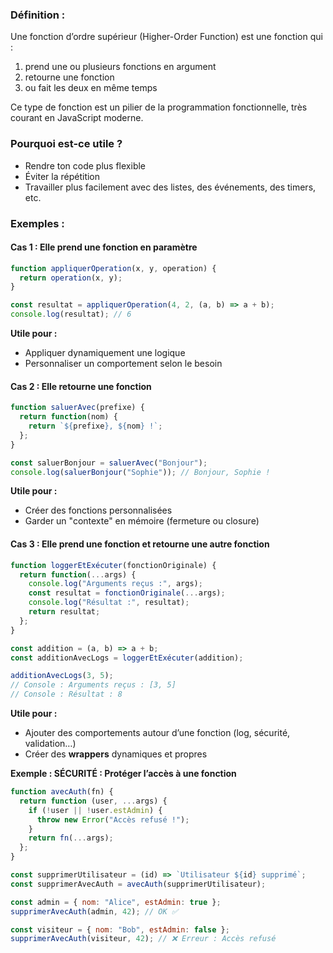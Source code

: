 ### Définition : 

Une fonction d’ordre supérieur (Higher-Order Function) est une fonction qui :

1. prend une ou plusieurs fonctions en argument
2. retourne une fonction
3. ou fait les deux en même temps

Ce type de fonction est un pilier de la programmation fonctionnelle, très courant en JavaScript moderne.

### Pourquoi est-ce utile ?

* Rendre ton code plus flexible
* Éviter la répétition
* Travailler plus facilement avec des listes, des événements, des timers, etc.

### Exemples : 

#### Cas 1 : Elle prend une fonction en paramètre

```js
function appliquerOperation(x, y, operation) {
  return operation(x, y);
}

const resultat = appliquerOperation(4, 2, (a, b) => a + b);
console.log(resultat); // 6
```

**Utile pour :**

* Appliquer dynamiquement une logique
* Personnaliser un comportement selon le besoin

#### Cas 2 : Elle retourne une fonction

```js
function saluerAvec(prefixe) {
  return function(nom) {
    return `${prefixe}, ${nom} !`;
  };
}

const saluerBonjour = saluerAvec("Bonjour");
console.log(saluerBonjour("Sophie")); // Bonjour, Sophie !
```

**Utile pour :**

* Créer des fonctions personnalisées
* Garder un "contexte" en mémoire (fermeture ou closure)

#### Cas 3 : Elle prend une fonction et retourne une autre fonction

```js
function loggerEtExécuter(fonctionOriginale) {
  return function(...args) {
    console.log("Arguments reçus :", args);
    const resultat = fonctionOriginale(...args);
    console.log("Résultat :", resultat);
    return resultat;
  };
}

const addition = (a, b) => a + b;
const additionAvecLogs = loggerEtExécuter(addition);

additionAvecLogs(3, 5);
// Console : Arguments reçus : [3, 5]
// Console : Résultat : 8
```

**Utile pour :**

* Ajouter des comportements autour d’une fonction (log, sécurité, validation…)
* Créer des **wrappers** dynamiques et propres

**Exemple : SÉCURITÉ : Protéger l’accès à une fonction**

```js
function avecAuth(fn) {
  return function (user, ...args) {
    if (!user || !user.estAdmin) {
      throw new Error("Accès refusé !");
    }
    return fn(...args);
  };
}

const supprimerUtilisateur = (id) => `Utilisateur ${id} supprimé`;
const supprimerAvecAuth = avecAuth(supprimerUtilisateur);

const admin = { nom: "Alice", estAdmin: true };
supprimerAvecAuth(admin, 42); // OK ✅

const visiteur = { nom: "Bob", estAdmin: false };
supprimerAvecAuth(visiteur, 42); // ❌ Erreur : Accès refusé
```